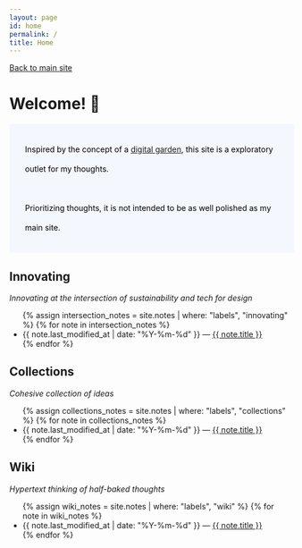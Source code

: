 ```yaml
---
layout: page
id: home
permalink: /
title: Home
---
```

[Back to main site](https://helenglover.netlify.app/)

# Welcome! 🌱

<p style="padding: 2em 2em; background: #f5f7ff; border-radius: 4px; color: #000; width: 90%; line-height: 2.5;">
  Inspired by the concept of a <a href="https://www.technologyreview.com/2020/09/03/1007716/digital-gardens-let-you-cultivate-your-own-little-bit-of-the-internet/">digital garden</a>, this site is a exploratory outlet for my thoughts.
<br>
  <!-- <p>See it as an evolving, interconnected landscape of information — sort of like a real garden.  -->
  <br> Prioritizing thoughts, it is not intended to be as well polished as my main site. 
  <!-- I believe in <a href="https://www.swyx.io/learn-in-public">Learning in Public</a>; the practice of sharing what you learn as you're learning it. -->
</p>



<h2>Innovating</h2>
<p> <i>Innovating at the intersection of sustainability and tech for design</i>
<ul>
  {% assign intersection_notes = site.notes | where: "labels", "innovating" %}
  {% for note in intersection_notes %}
    <li>
      {{ note.last_modified_at | date: "%Y-%m-%d" }} — <a class="internal-link" href="{{ site.baseurl }}{{ note.url }}">{{ note.title }}</a>
    </li>
  {% endfor %}
</ul>

<h2>Collections</h2>
<p> <i>Cohesive collection of ideas</i>
<ul>
  {% assign collections_notes = site.notes | where: "labels", "collections" %}
  {% for note in collections_notes %}
    <li>
      {{ note.last_modified_at | date: "%Y-%m-%d" }} — <a class="internal-link" href="{{ site.baseurl }}{{ note.url }}">{{ note.title }}</a>
    </li>
  {% endfor %}
</ul>

<h2>Wiki</h2>
<i>Hypertext thinking of half-baked thoughts</i>
<ul>
  {% assign wiki_notes = site.notes | where: "labels", "wiki" %}
  {% for note in wiki_notes %}
    <li>
      {{ note.last_modified_at | date: "%Y-%m-%d" }} — <a class="internal-link" href="{{ site.baseurl }}{{ note.url }}">{{ note.title }}</a>
    </li>
  {% endfor %}
</ul>

<br><br>

<!-- <p>Visualize how all the pages connect (they are hyperlinked) in this graph.</p>

<div class="graph-background">
  {% include notes_graph.html %}
</div> -->
